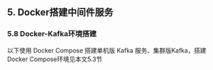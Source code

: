 ## 5. Docker搭建中间件服务
### 5.8 Docker-Kafka环境搭建

以下使用 Docker Compose 搭建单机版 Kafka 服务、集群版Kafka，搭建Docker Compose环境见本文5.3节
